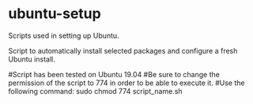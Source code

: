 # ubuntu-setup
Scripts used in setting up Ubuntu.


Script to automatically install selected packages and configure a fresh Ubuntu install.

#Script has been tested on Ubuntu 19.04
#Be sure to change the permission of the script to 774 in order to be able to execute it.
#Use the following command: sudo chmod 774 script_name.sh
